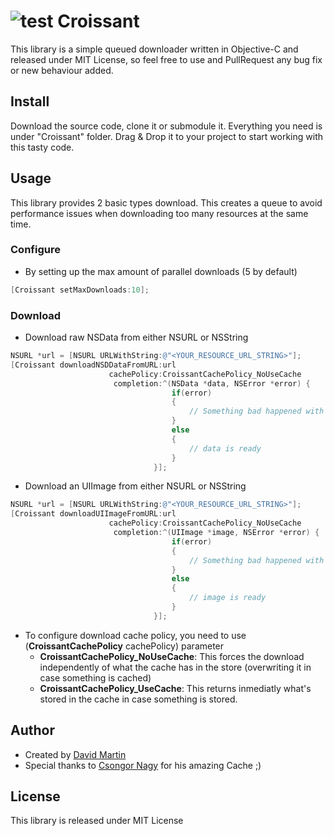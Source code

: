 # ![test](http://goo.gl/4PSkha "Le Croissant") Croissant
This library is a simple queued downloader written in Objective-C and released under MIT License, so feel free to use and PullRequest any bug fix or new behaviour added.

## Install
Download the source code, clone it or submodule it. Everything you need is under "Croissant" folder. Drag & Drop it to your project to start working with this tasty code.

## Usage
This library provides 2 basic types download. This creates a queue to avoid performance issues when downloading too many resources at the same time. 

### Configure
* By setting up the max amount of parallel downloads (5 by default)

```objectivec
[Croissant setMaxDownloads:10];
```

### Download
* Download raw NSData from either NSURL or NSString

```objectivec
NSURL *url = [NSURL URLWithString:@"<YOUR_RESOURCE_URL_STRING>"];
[Croissant downloadNSDDataFromURL:url
                      cachePolicy:CroissantCachePolicy_NoUseCache
                       completion:^(NSData *data, NSError *error) {
                                    if(error)
                                    {
                                        // Something bad happened with your download
                                    }
                                    else
                                    {
                                        // data is ready
                                    }
                                }];
```

* Download an UIImage from either NSURL or NSString

```objectivec
NSURL *url = [NSURL URLWithString:@"<YOUR_RESOURCE_URL_STRING>"];
[Croissant downloadUIImageFromURL:url
                      cachePolicy:CroissantCachePolicy_NoUseCache
                       completion:^(UIImage *image, NSError *error) {
                                    if(error)
                                    {
                                        // Something bad happened with your download
                                    }
                                    else
                                    {
                                        // image is ready
                                    }
                                }];
```

* To configure download cache policy, you need to use (**CroissantCachePolicy** cachePolicy) parameter
    * **CroissantCachePolicy_NoUseCache**: This forces the download independently of what the cache has in the store (overwriting it in case something is cached)
    * **CroissantCachePolicy_UseCache**: This returns inmediatly what's stored in the cache in case something is stored.

## Author
* Created by [David Martin](http://www.github.com/cerberillo)
* Special thanks to [Csongor Nagy](http://www.github.com/ncsongor) for his amazing Cache ;)

## License 

This library is released under MIT License

